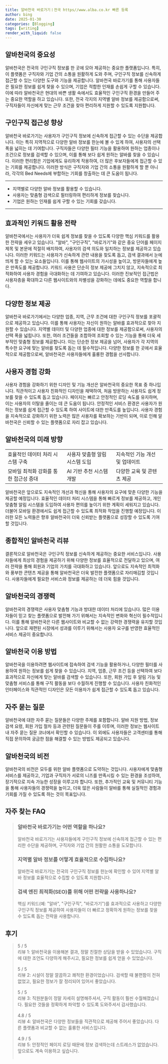 ```yaml
---
title: 알바천국 바로가기ㅣ전국 https//www.alba.co.kr 빠른 등록
author: bing
date: 2025-01-30
categories: [Blogging]
tags: [writing]
render_with_liquid: false
---
```



<h2 id='알바천국의 중요성'>알바천국의 중요성</h2>

<p>알바천국은 전국의 구인구직 정보를 한 곳에 모아 제공하는 중요한 플랫폼입니다. 특히, 이 플랫폼은 구직자와 기업 간의 소통을 원활하게 도와 주며, 구인구직 정보를 신속하게 접근할 수 있는 다양한 도구와 기능을 제공합니다. 알바천국 바로가기를 통해 사용자들은 필요한 정보를 쉽게 찾을 수 있으며, 기업은 적합한 인재를 손쉽게 구할 수 있습니다. 이에 따라 알바천국은 현대의 바쁜 생활 속에서도 효율적인 구인구직 환경을 만들어 주는 중요한 역할을 하고 있습니다. 또한, 전국 각지의 지역별 알바 정보를 제공함으로써, 구직자들이 자신에게 맞는 근무 조건을 찾아 편리하게 지원할 수 있도록 지원합니다.</p>

<h2 id='구인구직 접근성 향상'>구인구직 접근성 향상</h2>

<p>알바천국 바로가기는 사용자가 구인구직 정보에 신속하게 접근할 수 있는 수단을 제공합니다. 이는 특히 지역적으로 다양한 알바 정보를 한눈에 볼 수 있게 하여, 사용자의 선택 폭을 넓히는 데 기여합니다. 구직자들은 다양한 필터 기능을 활용하여 원하는 업종이나 조건으로 정보를 검색할 수 있으며, 이를 통해 보다 쉽게 원하는 알바를 찾을 수 있습니다. 이러한 편리함은 기업에게도 유리하게 작용하여, 더 많은 후보자들에게 접근할 수 있는 기회를 제공합니다. 이러한 방식은 구직자와 기업 간의 소통을 원활하게 할 뿐 아니라, 각각의 Bed Needs에 부합하는 기회를 창출하는 데 큰 도움이 됩니다.</p>

<hr />

<ul>
    <li>지역별로 다양한 알바 정보를 활용할 수 있습니다.</li>
    <li>사용자는 맞춤형 검색으로 필터링하여 편리하게 정보를 찾습니다.</li>
    <li>기업은 원하는 인재를 쉽게 구할 수 있는 기회를 갖습니다.</li>
</ul>

<hr />

<h2 id='효과적인 키워드 활용 전략'>효과적인 키워드 활용 전략</h2>

<p>알바천국에서는 사용자가 더욱 쉽게 정보를 찾을 수 있도록 다양한 핵심 키워드를 활용한 전략을 세우고 있습니다. "알바", "구인구직", "바로가기"와 같은 중요 단어를 페이지 제목 및 본문에 적절히 배치하여, 사용자의 검색 의도와 일치하는 정보를 제공하고 있습니다. 이러한 키워드는 사용자가 신속하게 관련 내용을 찾도록 돕고, 검색 결과에서 눈에 띄게 할 수 있는 요소들입니다. 이를 통해 웹사이트의 가시성을 높이고, 방문자들에게 높은 만족도를 제공합니다. 키워드 사용은 단순히 정보 제공에 그치지 않고, 지속적으로 최적화하여 사용자 경험을 극대화하는 데 기여하고 있습니다. 이러한 진보적인 접근법은 사용자층을 확대하고 다른 웹사이트와의 차별성을 강화하는 데에도 중요한 역할을 합니다.</p>

<h2 id='다양한 정보 제공'>다양한 정보 제공</h2>

<p>알바천국 바로가기에서는 다양한 업종, 지역, 근무 조건에 대한 구인구직 정보를 포괄적으로 제공하고 있습니다. 이를 통해 사용자는 자신이 원하는 알바를 효과적으로 찾아 지원할 수 있습니다. 지역별 데이터 및 다양한 업종에 대한 정보를 제공함으로써, 사용자의 선택 폭을 넓힙니다. 또한, 여러 조건들을 조합하여 조회할 수 있는 기능을 통해 더욱 세부적인 맞춤형 정보를 제공합니다. 이는 단순한 정보 제공을 넘어, 사용자가 각 지역의 특수한 요구에 맞는 알바를 찾도록 돕는 데 필수적입니다. 다양한 정보를 한 곳에서 효율적으로 제공함으로써, 알바천국은 사용자들에게 훌륭한 경험을 선사합니다.</p>

<h2 id='사용자 경험 강화'>사용자 경험 강화</h2>

<p>사용자 경험을 강화하기 위한 디자인 및 기능 개선은 알바천국의 중요한 목표 중 하나입니다. 직관적이고 사용자 친화적인 디자인을 채택하여, 처음 방문하는 사용자도 쉽게 정보를 찾을 수 있도록 돕고 있습니다. 페이지는 빠르고 안정적인 로딩 속도를 유지하며, 이는 사용자의 이탈을 줄이는 데 큰 도움이 됩니다. 안정적인 서비스 환경은 사용자가 원하는 정보를 쉽게 접근할 수 있도록 하여 사이트에 대한 만족도를 높입니다. 사용자 경험을 지속적으로 강화하기 위한 노력은 많은 사용자를 확보하는 기반이 되며, 이로 인해 알바천국은 신뢰할 수 있는 플랫폼으로 자리 잡고 있습니다.</p>

<h2 id='알바천국의 미래 방향'>알바천국의 미래 방향</h2>

<table>
    <tr>
        <td>효율적인 데이터 처리 시스템 구축</td>
        <td>사용자 맞춤형 알림 시스템 도입</td>
        <td>지속적인 기능 개선 및 업데이트</td>
    </tr>
    <tr>
        <td>모바일 최적화 강화를 통한 접근성 증대</td>
        <td>AI 기반 추천 시스템 개발</td>
        <td>다양한 교육 및 콘텐츠 제공</td>
    </tr>
</table>

<p>알바천국은 앞으로도 지속적인 개선과 혁신을 통해 사용자의 요구에 맞춘 다양한 기능을 제공할 예정입니다. 효율적인 데이터 처리 시스템을 통해 빠르게 정보를 제공하고, 개인 맞춤형 알림 시스템을 도입하여 사용자 편의를 높이기 위한 계획이 세워지고 있습니다. 더불어 모바일 환경에서도 쉽게 접근할 수 있도록 최적화 작업을 진행할 예정입니다. 이러한 모든 노력들은 향후 알바천국이 더욱 신뢰받는 플랫폼으로 성장할 수 있도록 기여할 것입니다.</p>

<h2 id='종합적인 알바천국 리뷰'>종합적인 알바천국 리뷰</h2>

<p>결론적으로 알바천국은 구인구직 정보를 신속하게 제공하는 중요한 서비스입니다. 사용자들에게 최상의 경험을 제공하기 위해 다양한 정보를 효율적으로 전달하고 있으며, 여러 전략을 통해 회원과 기업의 가치를 극대화하고 있습니다. 앞으로도 지속적인 최적화와 풍부한 콘텐츠 제공을 통해 알바천국은 더욱 발전한 플랫폼으로 자리매김할 것입니다. 사용자들에게 필요한 서비스와 정보를 제공하는 데 더욱 힘쓸 것입니다.</p>

<h2 id='알바천국의 경쟁력'>알바천국의 경쟁력</h2>

<p>알바천국의 경쟁력은 사용자 맞춤형 기능과 방대한 데이터 처리에 있습니다. 많은 이용자들이 믿고 찾는 플랫폼으로 발전해 가기 위해서는 지속적인 변화와 혁신이 필수적입니다. 이를 통해 알바천국은 다른 웹사이트와 비교할 수 없는 강력한 경쟁력을 유지할 것입니다. 앞으로 재편된 시장에서 성과를 이루기 위해서는 사용자 요구를 반영한 효율적인 서비스 제공이 중요합니다.</p>

<h2 id='알바천국 이용 방법'>알바천국 이용 방법</h2>

<p>알바천국을 이용하려면 웹사이트에 접속하여 검색 기능을 활용하거나, 다양한 필터를 사용하여 원하는 정보를 쉽게 찾을 수 있습니다. 지역, 업종, 근무 조건 등을 선택하여 보다 효과적으로 자신에게 맞는 알바를 검색할 수 있습니다. 또한, 회원 가입 후 알림 기능 및 맞춤형 서비스를 통해 구직 활동을 보다 수월하게 진행할 수 있습니다. 사용자 친화적인 인터페이스와 직관적인 디자인은 모든 이용자가 쉽게 접근할 수 있도록 돕고 있습니다.</p>

<h2 id='자주 묻는 질문'>자주 묻는 질문</h2>

<p>알바천국에 대한 자주 묻는 질문들은 다양한 주제를 포함합니다. 알바 지원 방법, 정보 검색 요령, 회원 가입 절차 등과 관련된 질문들이 주를 이루며, 이러한 정보는 웹사이트 내 자주 묻는 질문 코너에서 확인할 수 있습니다. 이 외에도 사용자들은 고객센터를 통해 직접 문의하여 궁금한 점을 해결할 수 있는 방법도 제공되고 있습니다.</p>

<h2 id='알바천국의 비전'>알바천국의 비전</h2>

<p>알바천국의 비전은 모두를 위한 알바 플랫폼으로 도약하는 것입니다. 사용자에게 맞춤형 서비스를 제공하고, 기업과 구직자가 서로의 니즈를 만족시킬 수 있는 환경을 조성하여, 장기적으로 지속 가능한 성장을 이루고자 합니다. 또한, 추가적인 교육 및 커뮤니티 기능을 통해 사용자들의 경쟁력을 높이고, 더욱 많은 사람들이 알바를 통해 실질적인 경험과 기회를 가질 수 있도록 하는 것이 목표입니다.</p>


<h2 id='자주_찾는_FAQ'>자주 찾는 FAQ</h2>
<div itemscope="" itemtype="https://schema.org/FAQPage"> 
<blockquote> 
<div itemscope="" itemprop="mainEntity" itemtype="https://schema.org/Question"> 
<h3 itemprop="name">알바천국 바로가기는 어떤 역할을 하나요?</h3> 
<div itemscope="" itemprop="acceptedAnswer" itemtype="https://schema.org/Answer"> 
<span itemprop="text"> 
<p>알바천국 바로가기는 사용자들에게 구인구직 정보에 신속하게 접근할 수 있는 편리한 수단을 제공하며, 구직자와 기업 간의 원활한 소통을 도모합니다.</p> 
</span> 
</div> 
</div> 

<div itemscope="" itemprop="mainEntity" itemtype="https://schema.org/Question"> 
<h3 itemprop="name">지역별 알바 정보를 어떻게 효율적으로 수집하나요?</h3> 
<div itemscope="" itemprop="acceptedAnswer" itemtype="https://schema.org/Answer"> 
<span itemprop="text"> 
<p>알바천국 바로가기는 전국의 구인구직 정보를 한눈에 확인할 수 있어 지역별 알바 정보를 효율적으로 수집할 수 있도록 지원합니다.</p> 
</span> 
</div> 
</div> 

<div itemscope="" itemprop="mainEntity" itemtype="https://schema.org/Question"> 
<h3 itemprop="name">검색 엔진 최적화(SEO)를 위해 어떤 전략을 사용하나요?</h3> 
<div itemscope="" itemprop="acceptedAnswer" itemtype="https://schema.org/Answer"> 
<span itemprop="text"> 
<p>핵심 키워드(예: "알바", "구인구직", "바로가기")를 효과적으로 사용하고 다양한 구인구직 정보를 제공하여 사용자들이 더 빠르고 정확하게 원하는 정보를 찾을 수 있도록 돕는 전략을 사용합니다.</p> 
</span> 
</div> 
</div> 
</blockquote> 
</div>
<h2 id='후기'>후기</h2>
<div itemscope itemtype="https://schema.org/Product">
  <blockquote>
  <div itemprop="review" itemscope itemtype="https://schema.org/Review">
      <div itemprop="reviewRating" itemscope itemtype="https://schema.org/Rating"> <span itemprop="ratingValue">5</span> / <span itemprop="bestRating">5</span> </div>
      <span itemprop="reviewBody">리뷰 1: 알바천국을 이용해본 결과, 정말 친절한 상담을 받을 수 있었습니다. 구직에 대한 조언도 다양하게 해주시고, 필요한 정보를 쉽게 얻을 수 있었습니다.</span>
  </div>
  <br>
  <div itemprop="review" itemscope itemtype="https://schema.org/Review">
      <div itemprop="reviewRating" itemscope itemtype="https://schema.org/Rating"> <span itemprop="ratingValue">5</span> / <span itemprop="bestRating">5</span> </div>
      <span itemprop="reviewBody">리뷰 2: 시설이 정말 깔끔하고 쾌적한 환경이었습니다. 검색할 때 불편함이 전혀 없었고, 필요한 정보가 잘 정리되어 있어서 좋았습니다.</span>
  </div>
  <br>
  <div itemprop="review" itemscope itemtype="https://schema.org/Review">
      <div itemprop="reviewRating" itemscope itemtype="https://schema.org/Rating"> <span itemprop="ratingValue">5</span> / <span itemprop="bestRating">5</span> </div>
      <span itemprop="reviewBody">리뷰 3: 직원분들이 정말 자세히 설명해주셔서, 구직 활동이 훨씬 수월해졌습니다. 필요한 것들을 정확하게 파악할 수 있도록 도와주셔서 감사했습니다.</span>
  </div>
  <br>
  <div itemprop="review" itemscope itemtype="https://schema.org/Review">
      <div itemprop="reviewRating" itemscope itemtype="https://schema.org/Rating"> <span itemprop="ratingValue">4.8</span> / <span itemprop="bestRating">5</span> </div>
      <span itemprop="reviewBody">리뷰 4: 알바천국은 다양한 정보들을 직관적으로 제공해 주어서 좋았습니다. 다른 플랫폼과 비교할 수 없는 훌륭한 서비스입니다.</span>
  </div>
  <br>
  <div itemprop="review" itemscope itemtype="https://schema.org/Review">
      <div itemprop="reviewRating" itemscope itemtype="https://schema.org/Rating"> <span itemprop="ratingValue">4.9</span> / <span itemprop="bestRating">5</span> </div>
      <span itemprop="reviewBody">리뷰 5: 안정적인 페이지 로딩 때문에 정보 검색하는데 스트레스가 없었습니다. 앞으로도 계속 이용하고 싶습니다.</span>
  </div>
  <br>
  </blockquote>
</div>
